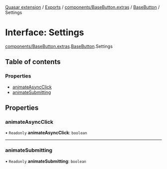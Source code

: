 [Quasar extension](../index.md) / [Exports](../modules.md) / [components/BaseButton.extras](../modules/components_BaseButton_extras.md) / [BaseButton](../modules/components_BaseButton_extras.BaseButton.md) / Settings

# Interface: Settings

[components/BaseButton.extras](../modules/components_BaseButton_extras.md).[BaseButton](../modules/components_BaseButton_extras.BaseButton.md).Settings

## Table of contents

### Properties

- [animateAsyncClick](components_BaseButton_extras.BaseButton.Settings.md#animateasyncclick)
- [animateSubmitting](components_BaseButton_extras.BaseButton.Settings.md#animatesubmitting)

## Properties

### animateAsyncClick

• `Readonly` **animateAsyncClick**: `boolean`

___

### animateSubmitting

• `Readonly` **animateSubmitting**: `boolean`
